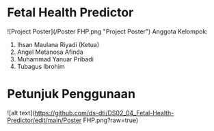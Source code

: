 # Fetal Health Predictor
![Project Poster](/Poster FHP.png "Project Poster")
Anggota Kelompok: 
1. Ihsan Maulana Riyadi (Ketua)
2. Angel Metanosa Afinda
3. Muhammad Yanuar Pribadi
4. Tubagus Ibrohim
# Petunjuk Penggunaan

![alt text](https://github.com/ds-dti/DS02_04_Fetal-Health-Predictor/edit/main/Poster FHP.png?raw=true)


